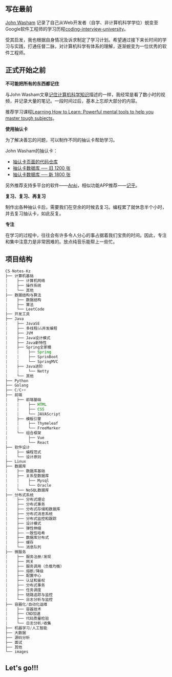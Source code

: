 ## 写在最前 

[John Washam](https://startupnextdoor.com/author/john/) 记录了自己从Web开发者（自学、非计算机科学学位）蜕变至 Google软件工程师的学习历程[coding-interview-university](https://github.com/jwasham/coding-interview-university)。

受其启发，我也根据自身情况及诉求制定了学习计划。希望通过接下来长时间的学习与实践，打通任督二脉，对计算机科学有体系的理解，逐渐蜕变为一位优秀的软件工程师。

## 正式开始之前

**不可能把所有的东西都记住**

与John Washam文章[记住计算机科学知识](https://startupnextdoor.com/retaining-computer-science-knowledge/)描述的一样，我经常是看了数小时的视频，并记录大量的笔记。一段时间过后，基本上忘却大部分的内容。

推荐学习课程[Learning How to Learn: Powerful mental tools to help you master tough subjects](https://www.coursera.org/learn/learning-how-to-learn)。

**使用抽认卡**

为了解决善忘的问题，可以制作不同的抽认卡帮助学习。

John Washam的抽认卡：

- [抽认卡页面的代码仓库](https://github.com/jwasham/computer-science-flash-cards)
- [抽认卡数据库 ── 旧 1200 张](https://github.com/jwasham/computer-science-flash-cards/blob/master/cards-jwasham.db)
- [抽认卡数据库 ── 新 1800 张](https://github.com/jwasham/computer-science-flash-cards/blob/master/cards-jwasham-extreme.db)

另外推荐支持多平台的软件——[Anki](http://ankisrs.net/)，相似功能APP推荐——[记乎](http://www.geefoo.cn/)。

**复习、复习、再复习**

制作出各种抽认卡后，需要我们在空余的时候去复习。编程累了就休息半个小时，并去复习抽认卡，如此反复。

**专注**

在学习的过程中，往往会有许多令人分心的事占据着我们宝贵的时间。因此，专注和集中注意力是非常困难的。放点纯音乐能帮上一些忙。

## 项目结构

```java
CS-Notes-Kz
├── 计算机基础
|    ├── 计算机网络
|    ├── 操作系统
|    └── 其他
├── 数据结构与算法
|    ├── 数据结构
|    ├── 算法
|    └── LeetCode
├── 开发工具
├── Java
|    ├── JavaSE
|    ├── 多线程&&并发编程
|    ├── JVM
|    ├── Java设计模式
|    ├── Java新特性
|    ├── Spring全家桶
|    |    ├── Spring
|    |    ├── SprinBoot
|    |    └── SpringMVC
|    ├── Java进阶
|    |    └── Netty    
|    └── 其他
├── Python
├── Golang
├── C/C++
├── 前端
|    ├── 前端基础
|    |    ├── HTML
|    |    ├── CSS
|    |    └── JAVAScript
|    ├── 模板引擎
|    |    ├── Thymeleaf
|    |    └── FreeMarker
|    └── 组合框架
|    	  ├── Vue
|    	  └── React
├── 软件设计
|    ├── 编程范式
|    └── 设计原则
├── Linux
├── 数据库
|    ├── 数据库基础
|    ├── 关系型数据库
|    |    ├── Mysql
|    |    └── Oracle
|    └── NoSQL数据库
├── 分布式系统
|    ├── 分布式理论
|    ├── 分布式事务
|    ├── 分布式存储和数据库
|    ├── 分布式消息系统
|    ├── 分布式监控和跟踪
|    ├── 设计模式
|    ├── 弹性伸缩
|    ├── 一致性哈希
|    ├── 数据库分布式    
|    ├── 缓存
|    └── 消息队列    
├── 微服务
|    ├── 服务注册/发现
|    ├── 网关
|    ├── 服务调用（负载均衡）
|    ├── 熔断/降级
|    ├── 配置中心
|    ├── 认证和鉴权
|    ├── 分布式事务
|    ├── 任务调度
|    ├── 链路追踪与监控    
|    └── 日志分析与监控
├── 容器化/自动化运维
|    ├── 容器技术
|    ├── CND加速
|    ├── 代码质量检验
|    └── 日志分析/收集
├── 机器学习/人工智能
├── 大数据
├── 源码分析
├── 面试
├── 其他
└── images
```

## Let's go!!!

